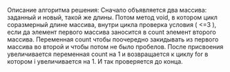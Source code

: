 Описание алгоритма решения:
Сначало объявляется два массива: заданный и новый, такой же длины.
Потом метод void, в котором цикл соразмерный длине массива, внутри цикла проверка условия ( <=3 ),
если да элемент первого массива заносится в count элемент второго массива.
Переменная count чтобы поочередно закидывать из первого массива во второй и чтобы потом не было пробелов.
После присвоения увеличивается переменная count на 1 и возвращается к циклу for в котором i увеличивается на 1. И так проверяется до конца.
